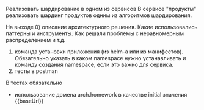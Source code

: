 Реализовать шардирование в одном из сервисов
В сервисе "продукты" реализовать шардинг продуктов одним из алгоритмов шардирования.

На выходе
0) описание архитектурного решения. Какие использовались паттерны и инструменты. Как решали проблемы с неравномерным распределением и т.д.
1) команда установки приложения (из helm-а или из манифестов). Обязательно указать в каком namespace нужно устанавливать и команду создания namespace, если это важно для сервиса.
2) тесты в postman

В тестах обязательно
- использование домена arch.homework в качестве initial значения {{baseUrl}} 